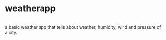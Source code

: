 # weatherapp
<br>
a basic weather app that tells about weather, humidity, wind and pressure of a city.
